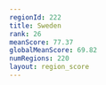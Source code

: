 ```yaml
---
regionId: 222
title: Sweden
rank: 26
meanScore: 77.37
globalMeanScore: 69.82
numRegions: 220
layout: region_score
---
```

